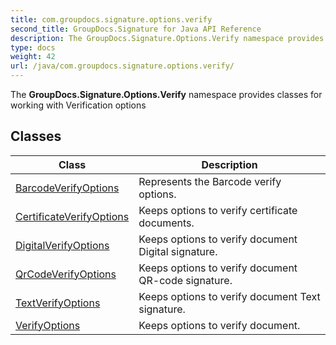 ```yaml
---
title: com.groupdocs.signature.options.verify
second_title: GroupDocs.Signature for Java API Reference
description: The GroupDocs.Signature.Options.Verify namespace provides classes for working with Verification options
type: docs
weight: 42
url: /java/com.groupdocs.signature.options.verify/
---
```


The **GroupDocs.Signature.Options.Verify** namespace provides classes for working with Verification options


## Classes

| Class | Description |
| --- | --- |
| [BarcodeVerifyOptions](../com.groupdocs.signature.options.verify/barcodeverifyoptions) | Represents the Barcode verify options. |
| [CertificateVerifyOptions](../com.groupdocs.signature.options.verify/certificateverifyoptions) | Keeps options to verify certificate documents. |
| [DigitalVerifyOptions](../com.groupdocs.signature.options.verify/digitalverifyoptions) | Keeps options to verify document Digital signature. |
| [QrCodeVerifyOptions](../com.groupdocs.signature.options.verify/qrcodeverifyoptions) | Keeps options to verify document QR-code signature. |
| [TextVerifyOptions](../com.groupdocs.signature.options.verify/textverifyoptions) | Keeps options to verify document Text signature. |
| [VerifyOptions](../com.groupdocs.signature.options.verify/verifyoptions) | Keeps options to verify document. |
